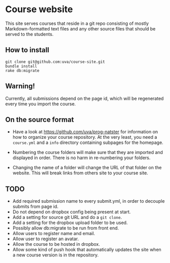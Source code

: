Course website
==============

This site serves courses that reside in a git repo consisting of mostly Markdown-formatted text files and any other source files that should be served to the students.

How to install
--------------

	git clone git@github.com:uva/course-site.git
	bundle install
	rake db:migrate

Warning!
--------

Currently, all submissions depend on the page id, which will be regenerated every time you import the course.

On the source format
--------------------

* Have a look at https://github.com/uva/prog-natster for information on how to
  organize your course repository. At the very least, you need a `course.yml`
  and a `info` directory containing subpages for the homepage.

* Numbering the course folders will make sure that they are imported and
  displayed in order. There is no harm in re-numbering your folders.

* Changing the name of a folder will change the URL of that folder on the
  website. This will break links from others site to your course site.

TODO
----

* Add required submission name to every submit.yml, in order to decouple
  submits from page id.
* Do not depend on dropbox config being present at start.
* Add a setting for source git URL and do a `git clone`.
* Add a setting for the dropbox upload folder to be used.
* Possibly allow db:migrate to be run from front end.
* Allow users to register name and email.
* Allow user to register an avatar.
* Allow the course to be hosted in dropbox.
* Allow some kind of push hook that automatically updates the site when a
  new course version is in the repository.
